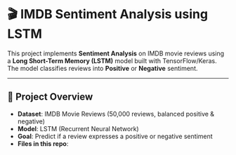 # 🎬 IMDB Sentiment Analysis using LSTM

This project implements **Sentiment Analysis** on IMDB movie reviews using a **Long Short-Term Memory (LSTM)** model built with TensorFlow/Keras.  
The model classifies reviews into **Positive** or **Negative** sentiment.

---

## 📌 Project Overview
- **Dataset**: IMDB Movie Reviews (50,000 reviews, balanced positive & negative)
- **Model**: LSTM (Recurrent Neural Network)
- **Goal**: Predict if a review expresses a positive or negative sentiment
- **Files in this repo**:
